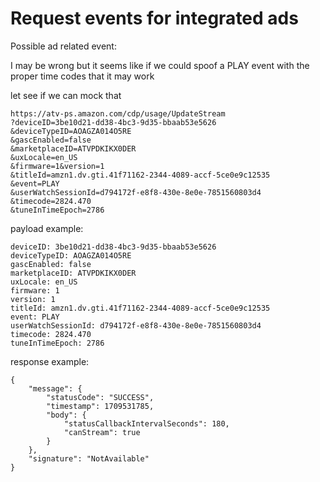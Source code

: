 # Request events for integrated ads

Possible ad related event:

I may be wrong but it seems like if we could spoof a PLAY event with the proper time codes that it may work

let see if we can mock that
```
https://atv-ps.amazon.com/cdp/usage/UpdateStream
?deviceID=3be10d21-dd38-4bc3-9d35-bbaab53e5626
&deviceTypeID=AOAGZA014O5RE
&gascEnabled=false
&marketplaceID=ATVPDKIKX0DER
&uxLocale=en_US
&firmware=1&version=1
&titleId=amzn1.dv.gti.41f71162-2344-4089-accf-5ce0e9c12535
&event=PLAY
&userWatchSessionId=d794172f-e8f8-430e-8e0e-7851560803d4
&timecode=2824.470
&tuneInTimeEpoch=2786
```

payload example:
```
deviceID: 3be10d21-dd38-4bc3-9d35-bbaab53e5626
deviceTypeID: AOAGZA014O5RE
gascEnabled: false
marketplaceID: ATVPDKIKX0DER
uxLocale: en_US
firmware: 1
version: 1
titleId: amzn1.dv.gti.41f71162-2344-4089-accf-5ce0e9c12535
event: PLAY
userWatchSessionId: d794172f-e8f8-430e-8e0e-7851560803d4
timecode: 2824.470
tuneInTimeEpoch: 2786
```

response example:
```
{
    "message": {
        "statusCode": "SUCCESS",
        "timestamp": 1709531785,
        "body": {
            "statusCallbackIntervalSeconds": 180,
            "canStream": true
        }
    },
    "signature": "NotAvailable"
}
```
